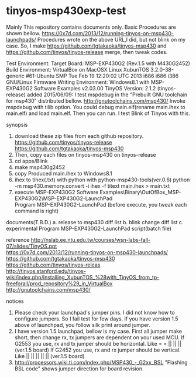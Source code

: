 # tinyos-msp430exp-test
Mainly This repository contains documents only.
Basic Procedures are shown bellow.
https://0x7d.com/2013/12/running-tinyos-on-msp430-launchpads/
Procedures wrote on the above URL,I did, but not blink on my case.
So, I make https://github.com/tgtakaoka/tinyos-msp430 
and https://github.com/tinyos/tinyos-release merge, then tweak codes.

Test Environment:
Target Board: MSP-EXP430G2 (Rev.1.5 with M430G2452)
Build Environment: VirtualBox on MacOSX
Linux XubunTOS 3.2.0-38-generic #61-Ubuntu SMP Tue Feb 19 12:20:02 UTC 2013 i686 i686 i386 GNU/Linux
Firmware Writing Environment:
Windows8.1 with MSP-EXP430G2 Software Examples v2.03.00
TinyOS Version: 2.1.2 (tinyos-release)
added 2015/06/09:
I test mspdebug in the "Prebuilt GNU toolchain for msp430" distributed bellow.
http://gnutoolchains.com/msp430/
Invoke mspdebug with tilib option.
You could debug main.elf(rename main.ihex to main.elf) and load main.elf.
Then you can run.
I test Blink of Tinyos with this.

synopsis
1. download these zip files from each github repository.
   https://github.com/tinyos/tinyos-release
   https://github.com/tgtakaoka/tinyos-msp430 
2. Then, copy each files on tinyos-msp430 on tinyos-release
3. cd apps/Blink
4. make msp430g2452
5. copy Produced main.ihex to Windows8.1
6. ihex to tihex(.txt) with python with python-msp430-tools(ver.0.6)
   python -m msp430.memory.convert -i ihex -f titext main.ihex > main.txt
7. execute MSP-EXP430G2 Software Examples\Binary\OutOfBox_MSP-EXP430G2\MSP-EXP430G2-LaunchPad\
   Program MSP-EXP430G2-LaunchPad (before execute, you tweak each command is right)

documents(T.B.D.)
a. release to msp430 diff list
b. blink change diff list
c. experimental Program MSP-EXP430G2-LaunchPad script(batch file)

reference
http://nslab.ee.ntu.edu.tw/courses/wsn-labs-fall-07/slides/TinyOS.ppt<BR>
https://0x7d.com/2013/12/running-tinyos-on-msp430-launchpads/<BR>
https://github.com/tgtakaoka/tinyos-msp430<BR>
https://github.com/tinyos/tinyos-releas<BR>
http://tinyos.stanford.edu/tinyos-wiki/index.php/Installing_XubunTOS_%28with_TinyOS_from_tp-freeforall/prod_repository%29_in_VirtualBox<BR>
http://gnutoolchains.com/msp430/

notices
1. Please check your launchpad's jumper pins.
   I did not know how to configure jumpers.
   So I fail test for few days.
   If you have version 1.5 above of launchpad, you follow silk print around jumper.
2. I have version 1.5 launchpad, bellow is my case.
   First all jumper make short, then change rx, tx jumpers are dependent on your used MCU.
   If G2553 you use, rx and tx jumper should be horizontal.
   Like = = || || || (ver.1.5 board)
   If G2452 you use, rx and rx jumper should be vertical.
   Like || || || || || (ver.1.5 board)
3. http://processors.wiki.ti.com/index.php/MSP430_-_G2xx_BSL
   "Flashing BSL code" shows jumper direction for board revision.
  

